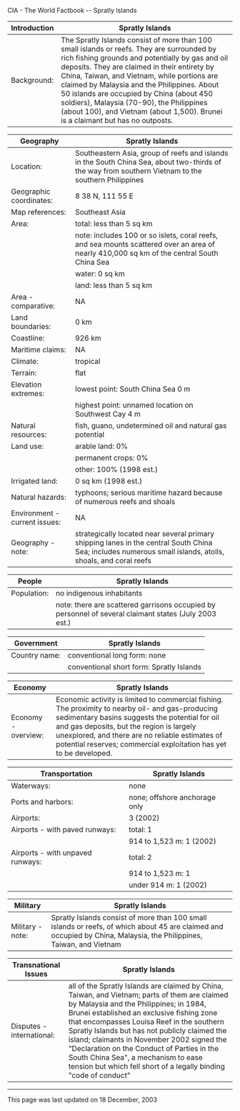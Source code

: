 CIA - The World Factbook -- Spratly Islands

| Introduction | Spratly Islands |
| --- | --- |
| Background: | The Spratly Islands consist of more than 100 small islands or reefs. They are surrounded by rich fishing grounds and potentially by gas and oil deposits. They are claimed in their entirety by China, Taiwan, and Vietnam, while portions are claimed by Malaysia and the Philippines. About 50 islands are occupied by China (about 450 soldiers), Malaysia (70-90), the Philippines (about 100), and Vietnam (about 1,500). Brunei is a claimant but has no outposts. |

| Geography | Spratly Islands |
| --- | --- |
| Location: | Southeastern Asia, group of reefs and islands in the South China Sea, about two-thirds of the way from southern Vietnam to the southern Philippines |
| Geographic coordinates: | 8 38 N, 111 55 E |
| Map references: | Southeast Asia |
| Area: | total: less than 5 sq km |
| | note: includes 100 or so islets, coral reefs, and sea mounts scattered over an area of nearly 410,000 sq km of the central South China Sea |
| | water: 0 sq km |
| | land: less than 5 sq km |
| Area - comparative: | NA |
| Land boundaries: | 0 km |
| Coastline: | 926 km |
| Maritime claims: | NA |
| Climate: | tropical |
| Terrain: | flat |
| Elevation extremes: | lowest point: South China Sea 0 m |
| | highest point: unnamed location on Southwest Cay 4 m |
| Natural resources: | fish, guano, undetermined oil and natural gas potential |
| Land use: | arable land: 0% |
| | permanent crops: 0% |
| | other: 100% (1998 est.) |
| Irrigated land: | 0 sq km (1998 est.) |
| Natural hazards: | typhoons; serious maritime hazard because of numerous reefs and shoals |
| Environment - current issues: | NA |
| Geography - note: | strategically located near several primary shipping lanes in the central South China Sea; includes numerous small islands, atolls, shoals, and coral reefs |

| People | Spratly Islands |
| --- | --- |
| Population: | no indigenous inhabitants |
| | note: there are scattered garrisons occupied by personnel of several claimant states (July 2003 est.) |

| Government | Spratly Islands |
| --- | --- |
| Country name: | conventional long form: none |
| | conventional short form: Spratly Islands |

| Economy | Spratly Islands |
| --- | --- |
| Economy - overview: | Economic activity is limited to commercial fishing. The proximity to nearby oil- and gas-producing sedimentary basins suggests the potential for oil and gas deposits, but the region is largely unexplored, and there are no reliable estimates of potential reserves; commercial exploitation has yet to be developed. |

| Transportation | Spratly Islands |
| --- | --- |
| Waterways: | none |
| Ports and harbors: | none; offshore anchorage only |
| Airports: | 3 (2002) |
| Airports - with paved runways: | total: 1 |
| | 914 to 1,523 m: 1 (2002) |
| Airports - with unpaved runways: | total: 2 |
| | 914 to 1,523 m: 1 |
| | under 914 m: 1 (2002) |

| Military | Spratly Islands |
| --- | --- |
| Military - note: | Spratly Islands consist of more than 100 small islands or reefs, of which about 45 are claimed and occupied by China, Malaysia, the Philippines, Taiwan, and Vietnam |

| Transnational Issues | Spratly Islands |
| --- | --- |
| Disputes - international: | all of the Spratly Islands are claimed by China, Taiwan, and Vietnam; parts of them are claimed by Malaysia and the Philippines; in 1984, Brunei established an exclusive fishing zone that encompasses Louisa Reef in the southern Spratly Islands but has not publicly claimed the island; claimants in November 2002 signed the "Declaration on the Conduct of Parties in the South China Sea", a mechanism to ease tension but which fell short of a legally binding "code of conduct" |

---
This page was last updated on 18 December, 2003